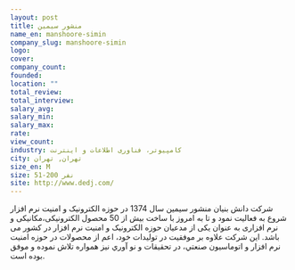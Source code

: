 ```yaml
---
layout: post
title: منشور سیمین
name_en: manshoore-simin
company_slug: manshoore-simin
logo: 
cover: 
company_count:
founded:
location: ""
total_review: 
total_interview: 
salary_avg: 
salary_min: 
salary_max: 
rate: 
view_count: 
industry: کامپیوتر، فناوری اطلاعات و اینترنت
city: تهران, تهران
size_en: M
size: 51-200 نفر
site: http://www.dedj.com/
---
```



شرکت دانش بنیان منشور سيمين سال 1374 در حوزه الکترونیک و امنیت نرم افزار شروع به فعالیت نمود و تا به امروز با ساخت بیش از 50 محصول الکترونیکی،مکانیکی و نرم افزاری به عنوان یکی از مدعیان حوزه الکترونیک و امنیت نرم افزار در کشور می باشد. این شرکت علاوه بر موفقيت در توليدات خود، اعم از محصولات در حوزه امنيت نرم افزار و اتوماسيون صنعتي، در تحقيقات و نو آوري نيز همواره تلاش نموده و موفق بوده است.

